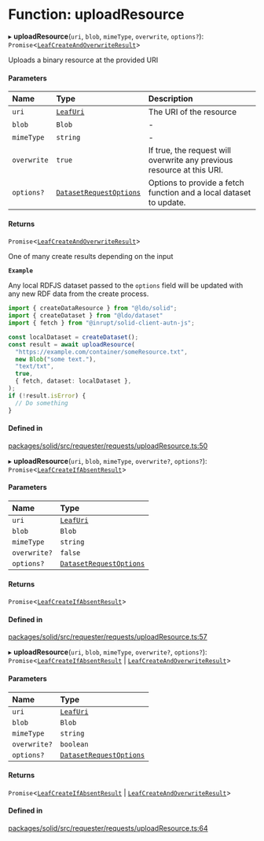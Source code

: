 # Function: uploadResource

▸ **uploadResource**(`uri`, `blob`, `mimeType`, `overwrite`, `options?`): `Promise`\<[`LeafCreateAndOverwriteResult`](../types/LeafCreateAndOverwriteResult.md)\>

Uploads a binary resource at the provided URI

#### Parameters

| Name | Type | Description |
| :------ | :------ | :------ |
| `uri` | [`LeafUri`](../types/LeafUri.md) | The URI of the resource |
| `blob` | `Blob` | - |
| `mimeType` | `string` | - |
| `overwrite` | ``true`` | If true, the request will overwrite any previous resource at this URI. |
| `options?` | [`DatasetRequestOptions`](../interfaces/DatasetRequestOptions.md) | Options to provide a fetch function and a local dataset to update. |

#### Returns

`Promise`\<[`LeafCreateAndOverwriteResult`](../types/LeafCreateAndOverwriteResult.md)\>

One of many create results depending on the input

**`Example`**

Any local RDFJS dataset passed to the `options` field will be updated with
any new RDF data from the create process.

```typescript
import { createDataResource } from "@ldo/solid";
import { createDataset } from "@ldo/dataset"
import { fetch } from "@inrupt/solid-client-autn-js";

const localDataset = createDataset();
const result = await uploadResource(
  "https://example.com/container/someResource.txt",
  new Blob("some text."),
  "text/txt",
  true,
  { fetch, dataset: localDataset },
);
if (!result.isError) {
  // Do something
}
```

#### Defined in

[packages/solid/src/requester/requests/uploadResource.ts:50](https://github.com/o-development/ldo/blob/e8bb8b1/packages/solid/src/requester/requests/uploadResource.ts#L50)

▸ **uploadResource**(`uri`, `blob`, `mimeType`, `overwrite?`, `options?`): `Promise`\<[`LeafCreateIfAbsentResult`](../types/LeafCreateIfAbsentResult.md)\>

#### Parameters

| Name | Type |
| :------ | :------ |
| `uri` | [`LeafUri`](../types/LeafUri.md) |
| `blob` | `Blob` |
| `mimeType` | `string` |
| `overwrite?` | ``false`` |
| `options?` | [`DatasetRequestOptions`](../interfaces/DatasetRequestOptions.md) |

#### Returns

`Promise`\<[`LeafCreateIfAbsentResult`](../types/LeafCreateIfAbsentResult.md)\>

#### Defined in

[packages/solid/src/requester/requests/uploadResource.ts:57](https://github.com/o-development/ldo/blob/e8bb8b1/packages/solid/src/requester/requests/uploadResource.ts#L57)

▸ **uploadResource**(`uri`, `blob`, `mimeType`, `overwrite?`, `options?`): `Promise`\<[`LeafCreateIfAbsentResult`](../types/LeafCreateIfAbsentResult.md) \| [`LeafCreateAndOverwriteResult`](../types/LeafCreateAndOverwriteResult.md)\>

#### Parameters

| Name | Type |
| :------ | :------ |
| `uri` | [`LeafUri`](../types/LeafUri.md) |
| `blob` | `Blob` |
| `mimeType` | `string` |
| `overwrite?` | `boolean` |
| `options?` | [`DatasetRequestOptions`](../interfaces/DatasetRequestOptions.md) |

#### Returns

`Promise`\<[`LeafCreateIfAbsentResult`](../types/LeafCreateIfAbsentResult.md) \| [`LeafCreateAndOverwriteResult`](../types/LeafCreateAndOverwriteResult.md)\>

#### Defined in

[packages/solid/src/requester/requests/uploadResource.ts:64](https://github.com/o-development/ldo/blob/e8bb8b1/packages/solid/src/requester/requests/uploadResource.ts#L64)
